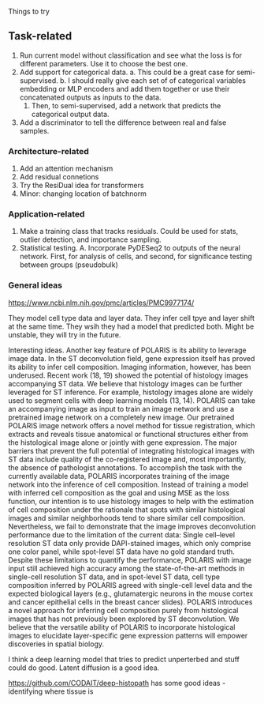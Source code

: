 Things to try



## Task-related

1. Run current model without classification and see what the loss is for different parameters. Use it to choose the best one.
2. Add support for categorical data.
  a. This could be a great case for semi-supervised.
  b. I should really give each set of of categorical variables embedding or MLP encoders and add them together or use their concatenated outputs as inputs to the data.
    1. Then, to semi-supervised, add a network that predicts the categorical output data.
3. Add a discriminator to tell the difference between real and false samples.


### Architecture-related

1. Add an attention mechanism
2. Add residual connetions
3. Try the ResiDual idea for transformers
4. Minor: changing location of batchnorm



### Application-related
1. Make a training class that tracks residuals. Could be used for stats, outlier detection, and importance sampling.
2. Statistical testing.
  A. Incorporate PyDESeq2 to outputs of the neural network. First, for analysis of cells, and second, for significance testing between groups (pseudobulk)



### General ideas

https://www.ncbi.nlm.nih.gov/pmc/articles/PMC9977174/

They model cell type data and layer data. They infer cell tpye and layer shift at the same time. They wsih they had a model that predicted both. Might be unstable, they will try in the future.

Interesting ideas.
Another key feature of POLARIS is its ability to leverage image data. In the ST deconvolution field, gene expression itself has proved its ability to infer cell composition. Imaging information, however, has been underused. Recent work (18, 19) showed the potential of histology images accompanying ST data. We believe that histology images can be further leveraged for ST inference. For example, histology images alone are widely used to segment cells with deep learning models (13, 14). POLARIS can take an accompanying image as input to train an image network and use a pretrained image network on a completely new image. Our pretrained POLARIS image network offers a novel method for tissue registration, which extracts and reveals tissue anatomical or functional structures either from the histological image alone or jointly with gene expression. The major barriers that prevent the full potential of integrating histological images with ST data include quality of the co-registered image and, most importantly, the absence of pathologist annotations. To accomplish the task with the currently available data, POLARIS incorporates training of the image network into the inference of cell composition. Instead of training a model with inferred cell composition as the goal and using MSE as the loss function, our intention is to use histology images to help with the estimation of cell composition under the rationale that spots with similar histological images and similar neighborhoods tend to share similar cell composition. Nevertheless, we fail to demonstrate that the image improves deconvolution performance due to the limitation of the current data: Single cell–level resolution ST data only provide DAPI-stained images, which only comprise one color panel, while spot-level ST data have no gold standard truth. Despite these limitations to quantify the performance, POLARIS with image input still achieved high accuracy among the state-of-the-art methods in single-cell resolution ST data, and in spot-level ST data, cell type composition inferred by POLARIS agreed with single-cell level data and the expected biological layers (e.g., glutamatergic neurons in the mouse cortex and cancer epithelial cells in the breast cancer slides). POLARIS introduces a novel approach for inferring cell composition purely from histological images that has not previously been explored by ST deconvolution. We believe that the versatile ability of POLARIS to incorporate histological images to elucidate layer-specific gene expression patterns will empower discoveries in spatial biology.


I think a deep learning model that tries to predict unperterbed and stuff could do good. Latent diffusion is a good idea.

https://github.com/CODAIT/deep-histopath has some good ideas - identifying where tissue is
